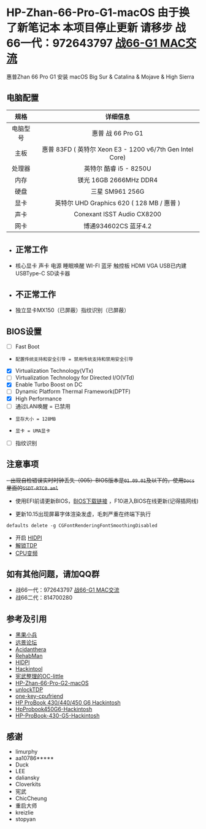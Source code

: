 # HP-Zhan-66-Pro-G1-macOS 由于换了新笔记本 本项目停止更新 请移步 战66一代：972643797 [战66-G1  MAC交流](https://jq.qq.com/?_wv=1027&k=9p74zRj2)
惠普Zhan 66 Pro G1 安装 macOS Big Sur & Catalina & Mojave & High Sierra 

## 电脑配置
|规格 | 详细信息|
|:-: | :-:|
|电脑型号|惠普 战 66 Pro G1|
|主板|惠普 83FD ( 英特尔 Xeon E3 - 1200 v6/7th Gen Intel Core)|
|处理器|英特尔 酷睿 i5 - 8250U|
|内存|镁光 16GB 2666MHz DDR4|
|硬盘|三星 SM961 256G|
|显卡|英特尔 UHD Graphics 620 ( 128 MB / 惠普 )|
|声卡|Conexant ISST Audio CX8200|
|网卡|博通934602CS 蓝牙4.2|


-  ## 正常工作
- 核心显卡 声卡 电源 睡眠唤醒 WI-FI 蓝牙 触控板 HDMI VGA USB已内建 USBType-C SD读卡器

- ## 不正常工作 
- 独立显卡MX150（已屏蔽）指纹识别（已屏蔽）

## BIOS设置

- [ ] Fast Boot
-     配置传统支持和安全引导 = 禁用传统支持和禁用安全引导
- [x] Virtualization Technology(VTx)
- [ ] Virtualization Technology for Directed I/O(VTd)
- [x] Enable Turbo Boost on DC
- [ ] Dynamic Platform Thermal Framework(DPTF)
- [x] High Performance 
- [ ] 通过LAN唤醒 = 已禁用
-     显存大小 = 128MB
-     显卡 = UMA显卡
- [ ] 指纹识别


## 注意事项

~~- 出现自检错误实时时钟丢失（005）BIOS版本是`01.09.01`及以下的，使用`Docs`里面的`SSDT-RTC0.aml`~~

- 使用EFI前请更新BIOS，[BIOS下载链接](https://support.hp.com/cn-zh/drivers/selfservice/hp-zhan-66-pro-g1-notebook-pc/17996593) ，F10进入BIOS在线更新(记得插网线)

- 更新10.15出现屏幕字体渲染发虚，毛刺严重在终端下执行
```shell
defaults delete -g CGFontRenderingFontSmoothingDisabled
```

- 开启 [HIDPI](https://github.com/xzhih/one-key-hidpi)
- [解锁TDP](https://github.com/TzeKitKwok/HP-Zhan-66-Pro-G1/tree/master/unlockTDP)
- [CPU变频](https://github.com/corpnewt/CPUFriendFriend)

## 如有其他问题，请加QQ群 

- 战66一代：972643797 [战66-G1  MAC交流](https://jq.qq.com/?_wv=1027&k=9p74zRj2)
- 战66二代：814700280

## 参考及引用
- [黑果小兵](https://blog.daliansky.net)
- [远景论坛](http://www.pcbeta.com/)
- [Acidanthera](https://github.com/acidanthera)
- [RehabMan](https://bitbucket.org/RehabMan/)
- [HIDPI](https://github.com/xzhih/one-key-hidpi)
- [Hackintool](https://github.com/headkaze/Hackintool)
- [宪武整理的OC-little](https://github.com/daliansky/OC-little)
- [HP-Zhan-66-Pro-G2-macOS](https://github.com/chiccheung/HP-Zhan66-Pro14-G2-macOS)
- [unlockTDP](https://github.com/chiccheung/HP-Zhan66-Pro14-G2-macOS/tree/master/unlockTDP)
- [one-key-cpufriend](https://github.com/stevezhengshiqi/one-key-cpufriend)
- [HP ProBook 430/440/450 G6 Hackintosh](https://github.com/KirillSerogodsky/HP-ProBook-430-440-450-G6-Hackintosh)
- [HpProbook450G6-Hackintosh](https://github.com/mehmetyukcell/HpProbook450G6-Hackintosh)
- [HP-ProBook-430-G5-Hackintosh](https://github.com/kreizlie/HP-ProBook-430-G5-Hackintosh)


## 感谢
- limurphy
- aa10786*****
- Duck
- LEE
- daliansky
- Cloverkits
- 宪武
- ChicCheung
- 重启大师
- kreizlie
- stopyan
